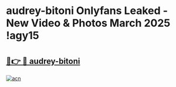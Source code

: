 # audrey-bitoni Onlyfans Leaked - New Video & Photos March 2025 !agy15

# <h2><a href="https://likboa.iuczelnia.edu.pl?title=audrey-bitoni&ref=agy15">🔗👉 🔴 audrey-bitoni</a></h2>

[![acn](https://github.com/user-attachments/assets/0f9c940e-d8b0-45ae-aac7-cd30a18b3e1c)](https://likboa.iuczelnia.edu.pl?title=audrey-bitoni&ref=agy15)


